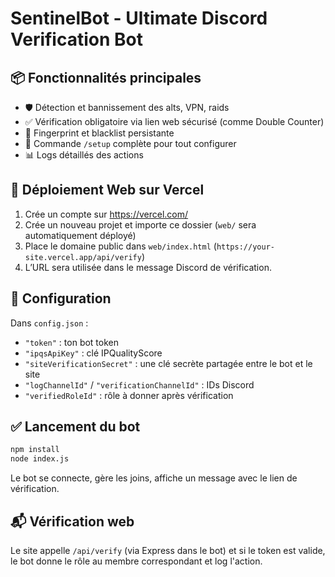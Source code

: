 # SentinelBot - Ultimate Discord Verification Bot

## 📦 Fonctionnalités principales

- 🛡️ Détection et bannissement des alts, VPN, raids
- ✅ Vérification obligatoire via lien web sécurisé (comme Double Counter)
- 🧠 Fingerprint et blacklist persistante
- 🔧 Commande `/setup` complète pour tout configurer
- 📊 Logs détaillés des actions

## 🚀 Déploiement Web sur Vercel

1. Crée un compte sur https://vercel.com/
2. Crée un nouveau projet et importe ce dossier (`web/` sera automatiquement déployé)
3. Place le domaine public dans `web/index.html` (`https://your-site.vercel.app/api/verify`)
4. L’URL sera utilisée dans le message Discord de vérification.

## 🧠 Configuration

Dans `config.json` :
- `"token"` : ton bot token
- `"ipqsApiKey"` : clé IPQualityScore
- `"siteVerificationSecret"` : une clé secrète partagée entre le bot et le site
- `"logChannelId"` / `"verificationChannelId"` : IDs Discord
- `"verifiedRoleId"` : rôle à donner après vérification

## ✅ Lancement du bot

```bash
npm install
node index.js
```

Le bot se connecte, gère les joins, affiche un message avec le lien de vérification.

## 📬 Vérification web

Le site appelle `/api/verify` (via Express dans le bot) et si le token est valide,
le bot donne le rôle au membre correspondant et log l'action.